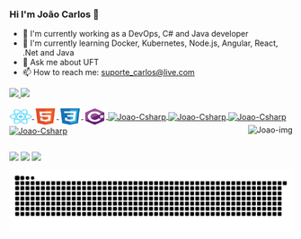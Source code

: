 ### Hi I'm João Carlos 👋

- 🔭 I'm currently working as a DevOps, C# and Java developer
- 🌱 I'm currently learning Docker, Kubernetes, Node.js, Angular, React, .Net and Java
- 💬 Ask me about UFT
- 📫 How to reach me: suporte_carlos@live.com 

<div>
  <a href="https://github.com/joaocarlos90">
  <img height="180em" src="https://github-readme-stats.vercel.app/api?username=joaocarlos90&show_icons=true&theme=dark&include_all_commits=true&count_private=true"/>
  <img height="180em" src="https://github-readme-stats.vercel.app/api/top-langs/?username=joaocarlos90&layout=compact&langs_count=7&theme=dark"/>
</div>
  
<div style="display: inline_block"><br>
  <img align="center" alt="Joao-React" height="30" width="40" src="https://raw.githubusercontent.com/devicons/devicon/master/icons/react/react-original.svg">
  <img align="center" alt="Joao-HTML" height="30" width="40" src="https://raw.githubusercontent.com/devicons/devicon/master/icons/html5/html5-original.svg">
  <img align="center" alt="Joao-CSS" height="30" width="40" src="https://raw.githubusercontent.com/devicons/devicon/master/icons/css3/css3-original.svg">
  <img align="center" alt="Joao-Csharp" height="30" width="40" src="https://raw.githubusercontent.com/devicons/devicon/master/icons/csharp/csharp-original.svg">
  <img align="center" alt="Joao-Csharp" height="30" width="40" src="https://upload.wikimedia.org/wikipedia/commons/9/99/Unofficial_JavaScript_logo_2.svg">
  <img align="center" alt="Joao-Csharp" height="30" width="40" src="https://upload.wikimedia.org/wikipedia/commons/d/d9/Node.js_logo.svg">
  <img align="center" alt="Joao-Csharp" height="30" width="40" src="https://upload.wikimedia.org/wikipedia/commons/b/bc/Faenza-text-x-java.svg">
  <img align="center" alt="Joao-Csharp" height="30" width="40" src="https://upload.wikimedia.org/wikipedia/commons/a/a4/Faenza-text-x-script.svg">
  <img align="right" alt="Joao-img" src="https://i.imgur.com/HMFYv7S.gif">
</div>
  
  ##
 
<div> 
  <a href="https://www.instagram.com/jotacarlosalves/" target="_blank"><img src="https://img.shields.io/badge/Instagram-E4405F?style=for-the-badge&logo=instagram&logoColor=white" target="_blank"></a>  
  <a href = "mailto:suporte_carlos@live.com"><img src="https://img.shields.io/badge/Microsoft_Outlook-0078D4?style=for-the-badge&logo=microsoft-outlook&logoColor=white" target="_blank"></a>
  <a href="https://www.linkedin.com/in/jo%C3%A3o-carlos-alves-corr%C3%AAa-959458151/" target="_blank"><img src="https://img.shields.io/badge/-LinkedIn-%230077B5?style=for-the-badge&logo=linkedin&logoColor=white" target="_blank"></a>  
  
  ![Snake animation](https://github.com/joaocarlos90/joaocarlos90/blob/output/github-contribution-grid-snake.svg)
 
</div>



